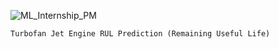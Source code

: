 
![ML_Internship_PM](https://github.com/user-attachments/assets/76d53b9a-3fb6-4e55-81fd-a8dcb5492352)

```
Turbofan Jet Engine RUL Prediction (Remaining Useful Life)
```
